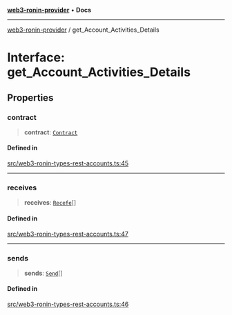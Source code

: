 [**web3-ronin-provider**](../README.md) • **Docs**

***

[web3-ronin-provider](../globals.md) / get\_Account\_Activities\_Details

# Interface: get\_Account\_Activities\_Details

## Properties

### contract

> **contract**: [`Contract`](Contract.md)

#### Defined in

[src/web3-ronin-types-rest-accounts.ts:45](https://github.com/chuacw/web3-ronin-provider/blob/5334d3e4a39d6911ce4028a880b09b3429564837/src/web3-ronin-types-rest-accounts.ts#L45)

***

### receives

> **receives**: [`Recefe`](Recefe.md)[]

#### Defined in

[src/web3-ronin-types-rest-accounts.ts:47](https://github.com/chuacw/web3-ronin-provider/blob/5334d3e4a39d6911ce4028a880b09b3429564837/src/web3-ronin-types-rest-accounts.ts#L47)

***

### sends

> **sends**: [`Send`](Send.md)[]

#### Defined in

[src/web3-ronin-types-rest-accounts.ts:46](https://github.com/chuacw/web3-ronin-provider/blob/5334d3e4a39d6911ce4028a880b09b3429564837/src/web3-ronin-types-rest-accounts.ts#L46)
